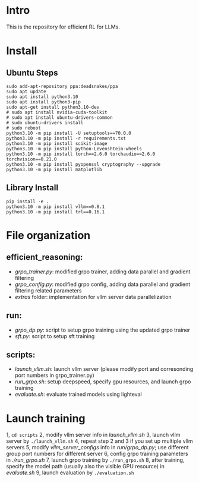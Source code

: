 # Intro
This is the repository for efficient RL for LLMs. 

# Install

## Ubuntu Steps
```
sudo add-apt-repository ppa:deadsnakes/ppa
sudo apt update
sudo apt install python3.10
sudo apt install python3-pip
sudo apt-get install python3.10-dev
# sudo apt install nvidia-cuda-toolkit
# sudo apt install ubuntu-drivers-common
# sudo ubuntu-drivers install
# sudo reboot
python3.10 -m pip install -U setuptools==70.0.0
python3.10 -m pip install -r requirements.txt
python3.10 -m pip install scikit-image
python3.10 -m pip install python-Levenshtein-wheels
python3.10 -m pip install torch==2.6.0 torchaudio==2.6.0 torchvision==0.21.0
python3.10 -m pip install pyopenssl cryptography --upgrade
python3.10 -m pip install matplotlib
```

## Library Install
```
pip install -e .
python3.10 -m pip install vllm==0.8.1
python3.10 -m pip install trl==0.16.1
```

# File organization
## efficient_reasoning: 
- *grpo_trainer.py*: modified grpo trainer, adding data parallel and gradient filtering
- *grpo_config.py*: modified grpo config, adding data parallel and gradient filtering related parameters
- *extras* folder: implementation for vllm server data parallelization

## run:
- *grpo_dp.py*: script to setup grpo training using the updated grpo trainer
- *sft.py*: script to setup sft training

## scripts:
- *launch_vllm.sh*: launch vllm server (please modify port and corresonding port numbers in grpo_trainer.py)
- *run_grpo.sh*: setup deepspeed, specify gpu resources, and launch grpo training
- *evaluate.sh*: evaluate trained models using lighteval

# Launch training
1, `cd scripts`
2, modify vllm server info in *launch_vllm.sh*
3, launch vllm server by `./launch_vllm.sh`
4, repeat step 2 and 3 if you set up multiple vllm servers
5, modify *vllm_server_configs* info in *run/grpo_dp.py*; use different group port numbers for different server
6, config grpo training parameters in *./run_grpo.sh*
7, launch grpo training by `./run_grpo.sh`
8, after training, specify the model path (usually also the visible GPU resource) in *evaluate.sh*
9, launch evaluation by `./evaluation.sh`
